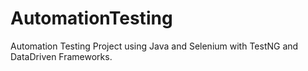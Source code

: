# AutomationTesting
Automation Testing Project using Java and Selenium with TestNG and DataDriven Frameworks.
